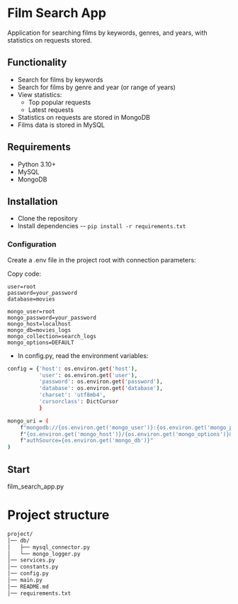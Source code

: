 # Film Search App

Application for searching films by keywords, genres, and years, with statistics on requests stored.

## Functionality
- Search for films by keywords  
- Search for films by genre and year (or range of years)  
- View statistics:
  - Top popular requests
  - Latest requests  
- Statistics on requests are stored in MongoDB 
- Films data is stored in MySQL 

## Requirements
- Python 3.10+
- MySQL
- MongoDB

## Installation
- Clone the repository
- Install dependencies -- `pip install -r requirements.txt`

### Configuration

Create a .env file in the project root with connection parameters:

Copy code:
```host=localhost
user=root
password=your_password
database=movies

mongo_user=root
mongo_password=your_password
mongo_host=localhost
mongo_db=movies_logs
mongo_collection=search_logs
mongo_options=DEFAULT
```

- In config.py, read the environment variables:


```sh
config = {'host': os.environ.get('host'),
          'user': os.environ.get('user'),
          'password': os.environ.get('password'),
          'database': os.environ.get('database'),
          'charset': 'utf8mb4',
          'cursorclass': DictCursor
          }

mongo_uri = (
    f"mongodb://{os.environ.get('mongo_user')}:{os.environ.get('mongo_password')}@"
    f"{os.environ.get('mongo_host')}/{os.environ.get('mongo_options')}&"
    f"authSource={os.environ.get('mongo_db')}"
)
```

## Start
film_search_app.py

# Project structure
```sh
project/
│── db/
│   ├── mysql_connector.py
│   └── mongo_logger.py
│── services.py
│── constants.py
│── config.py
│── main.py
│── README.md
│── requirements.txt
```